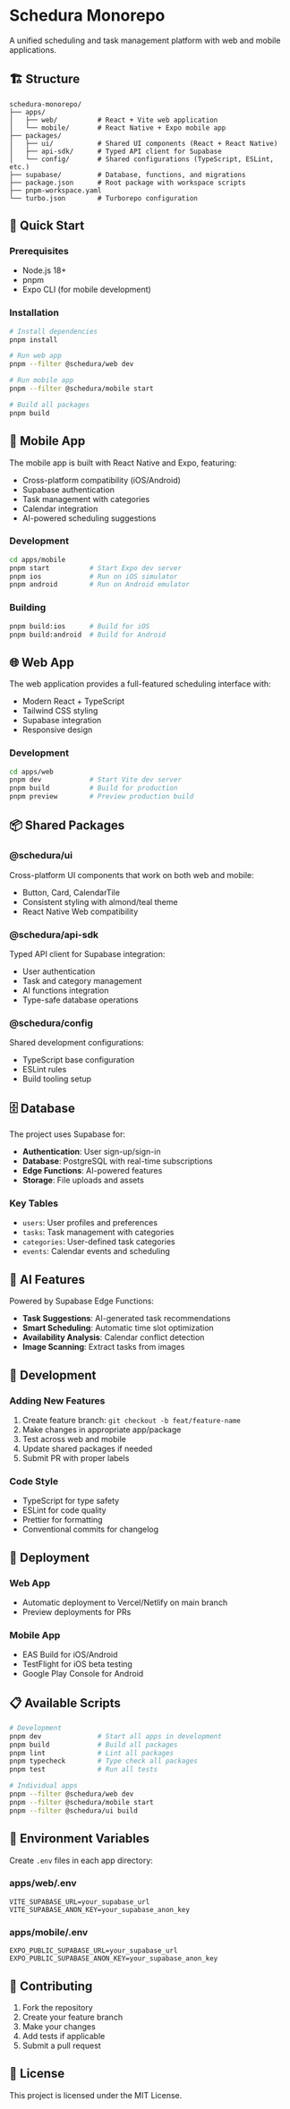 # Schedura Monorepo

A unified scheduling and task management platform with web and mobile applications.

## 🏗️ Structure

```
schedura-monorepo/
├── apps/
│   ├── web/          # React + Vite web application
│   └── mobile/       # React Native + Expo mobile app
├── packages/
│   ├── ui/           # Shared UI components (React + React Native)
│   ├── api-sdk/      # Typed API client for Supabase
│   └── config/       # Shared configurations (TypeScript, ESLint, etc.)
├── supabase/         # Database, functions, and migrations
├── package.json      # Root package with workspace scripts
├── pnpm-workspace.yaml
└── turbo.json        # Turborepo configuration
```

## 🚀 Quick Start

### Prerequisites
- Node.js 18+
- pnpm
- Expo CLI (for mobile development)

### Installation
```bash
# Install dependencies
pnpm install

# Run web app
pnpm --filter @schedura/web dev

# Run mobile app
pnpm --filter @schedura/mobile start

# Build all packages
pnpm build
```

## 📱 Mobile App

The mobile app is built with React Native and Expo, featuring:
- Cross-platform compatibility (iOS/Android)
- Supabase authentication
- Task management with categories
- Calendar integration
- AI-powered scheduling suggestions

### Development
```bash
cd apps/mobile
pnpm start          # Start Expo dev server
pnpm ios            # Run on iOS simulator
pnpm android        # Run on Android emulator
```

### Building
```bash
pnpm build:ios      # Build for iOS
pnpm build:android  # Build for Android
```

## 🌐 Web App

The web application provides a full-featured scheduling interface with:
- Modern React + TypeScript
- Tailwind CSS styling
- Supabase integration
- Responsive design

### Development
```bash
cd apps/web
pnpm dev            # Start Vite dev server
pnpm build          # Build for production
pnpm preview        # Preview production build
```

## 📦 Shared Packages

### @schedura/ui
Cross-platform UI components that work on both web and mobile:
- Button, Card, CalendarTile
- Consistent styling with almond/teal theme
- React Native Web compatibility

### @schedura/api-sdk
Typed API client for Supabase integration:
- User authentication
- Task and category management
- AI functions integration
- Type-safe database operations

### @schedura/config
Shared development configurations:
- TypeScript base configuration
- ESLint rules
- Build tooling setup

## 🗄️ Database

The project uses Supabase for:
- **Authentication**: User sign-up/sign-in
- **Database**: PostgreSQL with real-time subscriptions
- **Edge Functions**: AI-powered features
- **Storage**: File uploads and assets

### Key Tables
- `users`: User profiles and preferences
- `tasks`: Task management with categories
- `categories`: User-defined task categories
- `events`: Calendar events and scheduling

## 🤖 AI Features

Powered by Supabase Edge Functions:
- **Task Suggestions**: AI-generated task recommendations
- **Smart Scheduling**: Automatic time slot optimization
- **Availability Analysis**: Calendar conflict detection
- **Image Scanning**: Extract tasks from images

## 🔧 Development

### Adding New Features
1. Create feature branch: `git checkout -b feat/feature-name`
2. Make changes in appropriate app/package
3. Test across web and mobile
4. Update shared packages if needed
5. Submit PR with proper labels

### Code Style
- TypeScript for type safety
- ESLint for code quality
- Prettier for formatting
- Conventional commits for changelog

## 🚀 Deployment

### Web App
- Automatic deployment to Vercel/Netlify on main branch
- Preview deployments for PRs

### Mobile App
- EAS Build for iOS/Android
- TestFlight for iOS beta testing
- Google Play Console for Android

## 📋 Available Scripts

```bash
# Development
pnpm dev              # Start all apps in development
pnpm build            # Build all packages
pnpm lint             # Lint all packages
pnpm typecheck        # Type check all packages
pnpm test             # Run all tests

# Individual apps
pnpm --filter @schedura/web dev
pnpm --filter @schedura/mobile start
pnpm --filter @schedura/ui build
```

## 🔐 Environment Variables

Create `.env` files in each app directory:

### apps/web/.env
```
VITE_SUPABASE_URL=your_supabase_url
VITE_SUPABASE_ANON_KEY=your_supabase_anon_key
```

### apps/mobile/.env
```
EXPO_PUBLIC_SUPABASE_URL=your_supabase_url
EXPO_PUBLIC_SUPABASE_ANON_KEY=your_supabase_anon_key
```

## 🤝 Contributing

1. Fork the repository
2. Create your feature branch
3. Make your changes
4. Add tests if applicable
5. Submit a pull request

## 📄 License

This project is licensed under the MIT License.